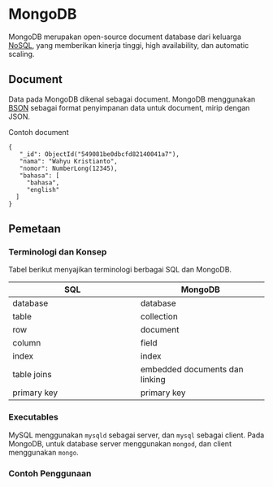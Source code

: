 # MongoDB

MongoDB merupakan open-source document database dari keluarga [NoSQL](http://id.wikipedia.org/wiki/NoSQL), yang memberikan kinerja tinggi, high availability, dan automatic scaling.

## Document
Data pada MongoDB dikenal sebagai document. MongoDB menggunakan [BSON](http://bsonspec.org/) sebagai format penyimpanan data untuk document, mirip dengan JSON.

Contoh document

    {
       "_id": ObjectId("549081be0dbcfd82140041a7"),
       "nama": "Wahyu Kristianto",
       "nomor": NumberLong(12345),
       "bahasa": [
         "bahasa",
         "english" 
      ] 
    }


## Pemetaan

### Terminologi dan Konsep

Tabel berikut menyajikan terminologi berbagai SQL dan MongoDB.

<table>
    <colgroup>
        <col width="50%">
            <col width="50%">
    </colgroup>
    <thead>
        <tr>
            <th>SQL</th>
            <th>MongoDB</th>
        </tr>
    </thead>
    <tbody>
        <tr>
            <td>database</td>
            <td>database</td>
        </tr>
        <tr>
            <td>table</td>
            <td>collection</td>
        </tr>
        <tr>
            <td>row</td>
            <td>document</td>
        </tr>
        <tr>
            <td>column</td>
            <td>field</td>
        </tr>
        <tr>
            <td>index</td>
            <td>index</td>
        </tr>
        <tr>
            <td>table joins</td>
            <td>embedded documents dan linking</td>
        </tr>
        <tr>
            <td>primary key</td>
            <td>primary key</td>
        </tr>
    </tbody>
</table>


### Executables

MySQL menggunakan `mysqld` sebagai server, dan `mysql` sebagai client. Pada MongoDB, untuk database server menggunakan `mongod`, dan client	menggunakan `mongo`.

### Contoh Penggunaan













